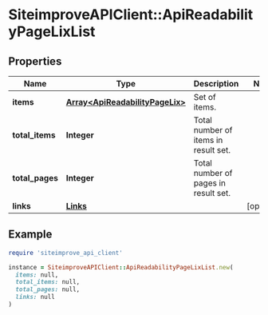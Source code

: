 # SiteimproveAPIClient::ApiReadabilityPageLixList

## Properties

| Name | Type | Description | Notes |
| ---- | ---- | ----------- | ----- |
| **items** | [**Array&lt;ApiReadabilityPageLix&gt;**](ApiReadabilityPageLix.md) | Set of items. |  |
| **total_items** | **Integer** | Total number of items in result set. |  |
| **total_pages** | **Integer** | Total number of pages in result set. |  |
| **links** | [**Links**](Links.md) |  | [optional] |

## Example

```ruby
require 'siteimprove_api_client'

instance = SiteimproveAPIClient::ApiReadabilityPageLixList.new(
  items: null,
  total_items: null,
  total_pages: null,
  links: null
)
```

